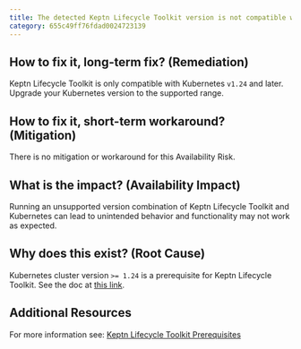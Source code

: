 ```yaml
---
title: The detected Keptn Lifecycle Toolkit version is not compatible with your Kubernetes version
category: 655c49ff76fdad0024723139
---
```


## How to fix it, long-term fix? (Remediation)

Keptn Lifecycle Toolkit is only compatible with Kubernetes `v1.24` and later. Upgrade your Kubernetes version to the supported range.

## How to fix it, short-term workaround? (Mitigation)

There is no mitigation or workaround for this Availability Risk.

## What is the impact? (Availability Impact)

Running an unsupported version combination of Keptn Lifecycle Toolkit and Kubernetes can lead to unintended behavior and functionality may not work as expected.

## Why does this exist? (Root Cause)

Kubernetes cluster version `>= 1.24` is a prerequisite for Keptn Lifecycle Toolkit. See the doc at [this link](https://lifecycle.keptn.sh/docs/getting-started/#prerequisites).

## Additional Resources

For more information see: [Keptn Lifecycle Toolkit Prerequisites](https://lifecycle.keptn.sh/docs/getting-started/#prerequisites)